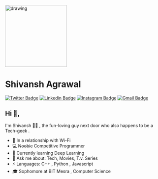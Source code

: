 <img src="https://octodex.github.com/images/octocat-de-los-muertos.jpg" alt="drawing" width="200" />

# Shivansh Agrawal
[![Twitter Badge](https://img.shields.io/badge/-@coastaldemigod-1ca0f1?style=flat-square&labelColor=1ca0f1&logo=twitter&logoColor=white&link=https://twitter.com/coastaldemigod)](https://twitter.com/coastaldemigod) [![Linkedin Badge](https://img.shields.io/badge/-shivansh-blue?style=flat-square&logo=Linkedin&logoColor=white&link=https://www.linkedin.com/in/shivansh-agrawal-a501a6199/)](https://www.linkedin.com/in/shivansh-agrawal-a501a6199/) [![Instagram Badge](https://img.shields.io/badge/-@shiv.a.n.sh-f2003c?style=flat-square&labelColor=f2003c&logo=instagram&logoColor=fff&link=https://instagram.com/shiv.a.n.sh)](https://instagram.com/shiv.a.n.sh/)
[![Gmail Badge](https://img.shields.io/badge/-coastaldemigod@gmail.com-c14438?style=flat-square&logo=Gmail&logoColor=white&link=mailto:coastaldemigod@gmail.com)](mailto:coastaldemigod@gmail.com)

## Hi 👋, 
I'm Shivansh  👨‍💻 , the fun-loving guy next door who also happens to be a Tech-geek . 
 
 - 🧠 In a relationship with Wi-Fi 
- 💻 ~~Noobie~~ Competitive Programmer 
- 🌱 Currently learning Deep Learning
- 💬 Ask me about: Tech, Movies, T.v. Series
- ⚡ Languages: C++ , Python , Javascript
- 🎓 Sophomore at BIT Mesra , Computer Science

<!--
### Hi there 👋
**coastaldemigod/coastaldemigod** is a ✨ _special_ ✨ repository because its `README.md` (this file) appears on your GitHub profile.

Here are some ideas to get you started:

- 🔭 I’m currently working on ...
- 🌱 I’m currently learning ...
- 👯 I’m looking to collaborate on ...
- 🤔 I’m looking for help with ...
- 💬 Ask me about ...
- 📫 How to reach me: ...
- 😄 Pronouns: ...
- ⚡ Fun fact: ...
-->
